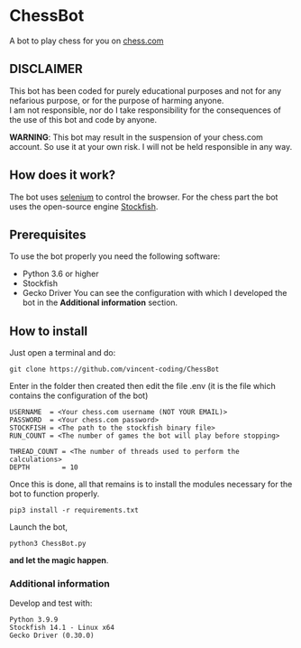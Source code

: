 # ChessBot
A bot to play chess for you on [chess.com](https://chess.com/)

## DISCLAIMER
This bot has been coded for purely educational purposes and not for any nefarious purpose, or for the purpose of harming anyone.<br />
I am not responsible, nor do I take responsibility for the consequences of the use of this bot and code by anyone.

**WARNING**: This bot may result in the suspension of your chess.com account. So use it at your own risk. I will not be held responsible in any way.

## How does it work?
The bot uses [selenium](https://www.selenium.dev/) to control the browser. For the chess part the bot uses the open-source engine [Stockfish](https://github.com/official-stockfish/Stockfish).

## Prerequisites
To use the bot properly you need the following software:
- Python 3.6 or higher
- Stockfish 
- Gecko Driver
You can see the configuration with which I developed the bot in the **Additional information** section.

## How to install
Just open a terminal and do:
```
git clone https://github.com/vincent-coding/ChessBot
```
Enter in the folder then created then edit the file .env (it is the file which contains the configuration of the bot)
```
USERNAME  = <Your chess.com username (NOT YOUR EMAIL)>
PASSWORD  = <Your chess.com password>
STOCKFISH = <The path to the stockfish binary file>
RUN_COUNT = <The number of games the bot will play before stopping>

THREAD_COUNT = <The number of threads used to perform the calculations>
DEPTH        = 10
```
Once this is done, all that remains is to install the modules necessary for the bot to function properly.
```
pip3 install -r requirements.txt
```
Launch the bot, 
```
python3 ChessBot.py
```
**and let the magic happen**.

### Additional information
Develop and test with:
```
Python 3.9.9
Stockfish 14.1 - Linux x64
Gecko Driver (0.30.0)
```
